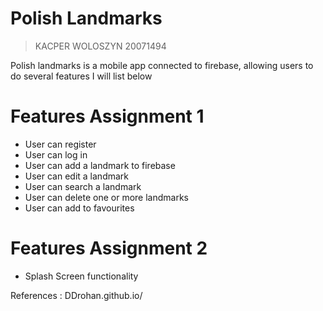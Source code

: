 # Polish Landmarks

> KACPER WOLOSZYN 20071494

Polish landmarks is a mobile app connected to firebase, allowing users to do several features I will list below

# Features Assignment 1

- User can register
- User can log in
- User can add a landmark to firebase
- User can edit a landmark
- User can search a landmark
- User can delete one or more landmarks
- User can add to favourites


# Features Assignment 2

- Splash Screen functionality

References : DDrohan.github.io/ 
